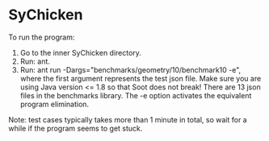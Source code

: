 # SyChicken
To run the program:
1. Go to the inner SyChicken directory.
2. Run: ant.
3. Run: ant run -Dargs="benchmarks/geometry/10/benchmark10 -e", where the first argument represents the test json file. Make sure you are using Java version <= 1.8 so that Soot does not break!
There are 13 json files in the benchmarks library. The -e option activates the equivalent program elimination.

Note: test cases typically takes more than 1 minute in total, so wait for a while if the program seems to get stuck.
